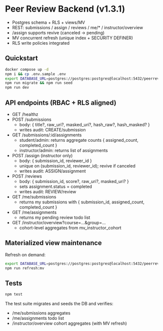# Peer Review Backend (v1.3.1)

- Postgres schema + RLS + views/MV
- REST: submissions / assign / reviews / me/* / instructor/overview
- /assign supports revive (canceled -> pending)
- MV concurrent refresh (unique index + SECURITY DEFINER)
- RLS write policies integrated

## Quickstart
```bash
docker compose up -d
npm i && cp .env.sample .env
export DATABASE_URL=postgres://postgres:postgres@localhost:5432/peerreview
npm run migrate && npm run seed
npm run dev
```

## API endpoints (RBAC + RLS aligned)

- GET /healthz
- POST /submissions
	- body: { title?, raw_uri?, masked_uri?, hash_raw?, hash_masked? }
	- writes audit: CREATE/submission
- GET /submissions/:id/assignments
	- student/admin: returns aggregate counts { assigned_count, completed_count }
	- instructor/admin: returns list of assignments
- POST /assign (instructor only)
	- body: { submission_id, reviewer_id }
	- unique on (submission_id, reviewer_id); revive if canceled
	- writes audit: ASSIGN/assignment
- POST /reviews
	- body: { submission_id, score?, raw_uri?, masked_uri? }
	- sets assignment.status = completed
	- writes audit: REVIEW/review
- GET /me/submissions
	- returns my submissions with { submission_id, assigned_count, completed_count }
- GET /me/assignments
	- returns my pending review todo list
- GET /instructor/overview?course=...&group=...
	- cohort-level aggregates from mv_instructor_cohort

## Materialized view maintenance

Refresh on demand:

```bash
export DATABASE_URL=postgres://postgres:postgres@localhost:5432/peerreview
npm run refresh:mv
```

## Tests

```bash
npm test
```

The test suite migrates and seeds the DB and verifies:

- /me/submissions aggregates
- /me/assignments todo list
- /instructor/overview cohort aggregates (with MV refresh)